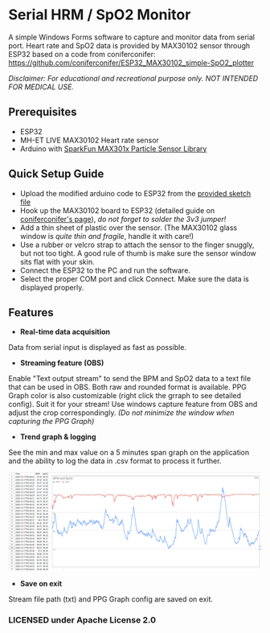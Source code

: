 ﻿# Serial HRM / SpO2 Monitor
A simple Windows Forms software to capture and monitor data from serial port. Heart rate and SpO2 data is provided by MAX30102 sensor through ESP32 based on a code from coniferconifer:
https://github.com/coniferconifer/ESP32_MAX30102_simple-SpO2_plotter

*Disclaimer:
For educational and recreational purpose only. NOT INTENDED FOR MEDICAL USE.*

## Prerequisites
- ESP32
- MH-ET LIVE MAX30102 Heart rate sensor
- Arduino with [SparkFun MAX301x Particle Sensor Library](https://github.com/sparkfun/SparkFun_MAX3010x_Sensor_Library)

## Quick Setup Guide
- Upload the modified arduino code to ESP32 from the [provided sketch file](https://github.com/kampidh/Serial_HRM_Monitor/tree/master/ESP32_MAX30102_simple-SpO2_plotter-BLE_Mod) 
- Hook up the MAX30102 board to ESP32 (detailed guide on [coniferconifer's page](https://github.com/coniferconifer/ESP32_MAX30102_simple-SpO2_plotter)), *do not forget to solder the 3v3 jumper!*
- Add a thin sheet of plastic over the sensor. (The MAX30102 glass window is *quite thin and fragile*, handle it with care!)
- Use a rubber or velcro strap to attach the sensor to the finger snuggly, but not too tight. A good rule of thumb is make sure the sensor window sits flat with your skin.
- Connect the ESP32 to the PC and run the software.
- Select the proper COM port and click Connect. Make sure the data is displayed properly.

## Features
- **Real-time data acquisition**

Data from serial input is displayed as fast as possible.


- **Streaming feature (OBS)**

Enable "Text output stream" to send the BPM and SpO2 data to a text file that can be used in OBS. Both raw and rounded format is available.
PPG Graph color is also customizable (right click the grraph to see detailed config). Suit it for your stream! Use windows capture feature from OBS and adjust the crop correspondingly. *(Do not minimize the window when capturing the PPG Graph)*


- **Trend graph & logging**

See the min and max value on a 5 minutes span graph on the application and the ability to log the data in .csv format to process it further.

![CSV Export](csvexport.png)


- **Save on exit**

Stream file path (txt) and PPG Graph config are saved on exit.


### LICENSED under Apache License 2.0
